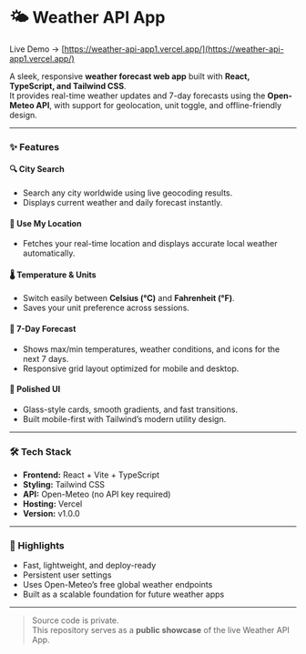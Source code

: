 # 🌤️ Weather API App

Live Demo → [https://weather-api-app1.vercel.app/](https://weather-api-app1.vercel.app/)

A sleek, responsive **weather forecast web app** built with **React, TypeScript, and Tailwind CSS**.  
It provides real-time weather updates and 7-day forecasts using the **Open-Meteo API**, with support for geolocation, unit toggle, and offline-friendly design.

---

### ✨ Features

#### 🔍 City Search
- Search any city worldwide using live geocoding results.  
- Displays current weather and daily forecast instantly.

#### 📍 Use My Location
- Fetches your real-time location and displays accurate local weather automatically.

#### 🌡️ Temperature & Units
- Switch easily between **Celsius (°C)** and **Fahrenheit (°F)**.  
- Saves your unit preference across sessions.

#### 📅 7-Day Forecast
- Shows max/min temperatures, weather conditions, and icons for the next 7 days.  
- Responsive grid layout optimized for mobile and desktop.

#### 💎 Polished UI
- Glass-style cards, smooth gradients, and fast transitions.  
- Built mobile-first with Tailwind’s modern utility design.

---

### 🛠️ Tech Stack
- **Frontend:** React + Vite + TypeScript  
- **Styling:** Tailwind CSS  
- **API:** Open-Meteo (no API key required)  
- **Hosting:** Vercel  
- **Version:** v1.0.0

---

### 🚀 Highlights
- Fast, lightweight, and deploy-ready  
- Persistent user settings  
- Uses Open-Meteo’s free global weather endpoints  
- Built as a scalable foundation for future weather apps

---

> Source code is private.  
> This repository serves as a **public showcase** of the live Weather API App.

